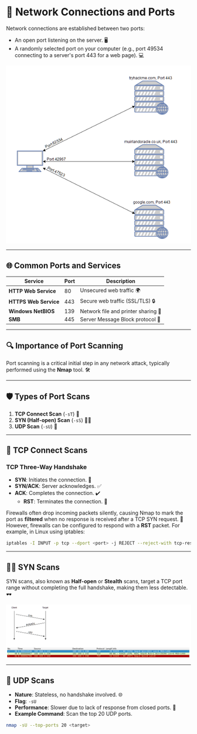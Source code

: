 # 📡 Network Connections and Ports

Network connections are established between two ports:
- An open port listening on the server. 🖥️
- A randomly selected port on your computer (e.g., port 49534 connecting to a server's port 443 for a web page). 💻

![Network Connection Diagram](/TryHackMe/images/image-4.png)

---

## 🌐 Common Ports and Services

| Service               | Port | Description                     |
|-----------------------|------|---------------------------------|
| **HTTP Web Service**  | 80   | Unsecured web traffic 🌍        |
| **HTTPS Web Service** | 443  | Secure web traffic (SSL/TLS) 🔒 |
| **Windows NetBIOS**   | 139  | Network file and printer sharing 📁 |
| **SMB**               | 445  | Server Message Block protocol 🤝 |

---

## 🔍 Importance of Port Scanning

Port scanning is a critical initial step in any network attack, typically performed using the **Nmap** tool. 🛠️

---

## 🛡️ Types of Port Scans

1. **TCP Connect Scan** (`-sT`) 🔗
2. **SYN (Half-open) Scan** (`-sS`) 🕵️‍♂️
3. **UDP Scan** (`-sU`) 📡

---

## 🤝 TCP Connect Scans

### TCP Three-Way Handshake
- **SYN**: Initiates the connection. 🚀
- **SYN/ACK**: Server acknowledges. ✅
- **ACK**: Completes the connection. ✔️
  - **RST**: Terminates the connection. 🚫

Firewalls often drop incoming packets silently, causing Nmap to mark the port as **filtered** when no response is received after a TCP SYN request. 🚨 However, firewalls can be configured to respond with a **RST** packet. For example, in Linux using iptables:

```bash
iptables -I INPUT -p tcp --dport <port> -j REJECT --reject-with tcp-reset
```

---

## 🕵️‍♂️ SYN Scans

SYN scans, also known as **Half-open** or **Stealth** scans, target a TCP port range without completing the full handshake, making them less detectable. 🕶️

![SYN Scan Diagram](/TryHackMe/images/image-3.png)

---

## 📡 UDP Scans

- **Nature**: Stateless, no handshake involved. 🌐
- **Flag**: `-sU`
- **Performance**: Slower due to lack of response from closed ports. 🐢
- **Example Command**: Scan the top 20 UDP ports.

```bash
nmap -sU --top-ports 20 <target>
```
